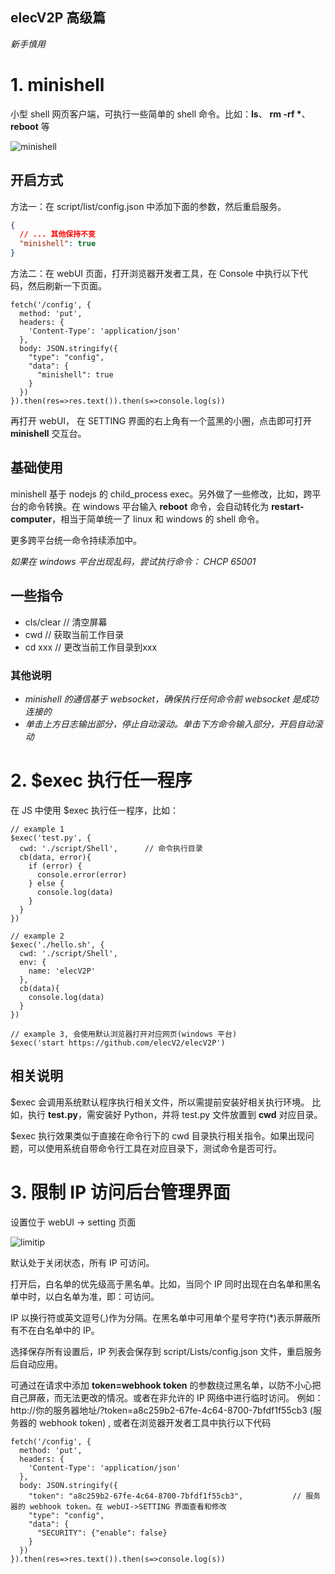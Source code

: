 ## elecV2P 高级篇

*新手慎用*

# 1. minishell

小型 shell 网页客户端，可执行一些简单的 shell 命令。比如：**ls**、 **rm -rf \***、 **reboot** 等

![minishell](https://raw.githubusercontent.com/elecV2/elecV2P-dei/master/docs/res/minishell.png)

## 开启方式

方法一：在 script/list/config.json 中添加下面的参数，然后重启服务。

``` JSON
{
  // ... 其他保持不变
  "minishell": true
}
```

方法二：在 webUI 页面，打开浏览器开发者工具，在 Console 中执行以下代码，然后刷新一下页面。
``` JS
fetch('/config', {
  method: 'put',
  headers: {
    'Content-Type': 'application/json'
  },
  body: JSON.stringify({
    "type": "config",
    "data": {
      "minishell": true
    }
  })
}).then(res=>res.text()).then(s=>console.log(s))
```

再打开 webUI， 在 SETTING 界面的右上角有一个蓝黑的小圈，点击即可打开 **minishell** 交互台。

## 基础使用

minishell 基于 nodejs 的 child_process exec。另外做了一些修改，比如，跨平台的命令转换。在 windows 平台输入 **reboot** 命令，会自动转化为 **restart-computer**，相当于简单统一了 linux 和 windows 的 shell 命令。

更多跨平台统一命令持续添加中。

*如果在 windows 平台出现乱码，尝试执行命令： CHCP 65001*

## 一些指令

- cls/clear   // 清空屏幕
- cwd         // 获取当前工作目录
- cd xxx      // 更改当前工作目录到xxx

### 其他说明

- *minishell 的通信基于 websocket，确保执行任何命令前 websocket 是成功连接的*
- *单击上方日志输出部分，停止自动滚动。单击下方命令输入部分，开启自动滚动*

# 2. $exec 执行任一程序

在 JS 中使用 $exec 执行任一程序，比如：

``` JS $exec
// example 1
$exec('test.py', {
  cwd: './script/Shell',      // 命令执行目录
  cb(data, error){
    if (error) {
      console.error(error)
    } else {
      console.log(data)
    }
  }
})

// example 2
$exec('./hello.sh', {
  cwd: './script/Shell',
  env: {
    name: 'elecV2P'
  },
  cb(data){
    console.log(data)
  }
})

// example 3, 会使用默认浏览器打开对应网页(windows 平台)
$exec('start https://github.com/elecV2/elecV2P')
```

## 相关说明

$exec 会调用系统默认程序执行相关文件，所以需提前安装好相关执行环境。
比如，执行 **test.py**，需安装好 Python，并将 test.py 文件放置到 **cwd** 对应目录。

$exec 执行效果类似于直接在命令行下的 cwd 目录执行相关指令。如果出现问题，可以使用系统自带命令行工具在对应目录下，测试命令是否可行。

# 3. 限制 IP 访问后台管理界面

设置位于 webUI -> setting 页面

![limitip](https://raw.githubusercontent.com/elecV2/elecV2P-dei/master/docs/res/limitip.png)

默认处于关闭状态，所有 IP 可访问。

打开后，白名单的优先级高于黑名单。比如，当同个 IP 同时出现在白名单和黑名单中时，以白名单为准，即：可访问。

IP 以换行符或英文逗号(,)作为分隔。在黑名单中可用单个星号字符(\*)表示屏蔽所有不在白名单中的 IP。

选择保存所有设置后，IP 列表会保存到 script/Lists/config.json 文件，重启服务后自动应用。

可通过在请求中添加 **token=webhook token** 的参数绕过黑名单，以防不小心把自己屏蔽，而无法更改的情况。或者在非允许的 IP 网络中进行临时访问。
例如：http://你的服务器地址/?token=a8c259b2-67fe-4c64-8700-7bfdf1f55cb3 (服务器的 webhook token) , 或者在浏览器开发者工具中执行以下代码

``` JS
fetch('/config', {
  method: 'put',
  headers: {
    'Content-Type': 'application/json'
  },
  body: JSON.stringify({
    "token": "a8c259b2-67fe-4c64-8700-7bfdf1f55cb3",           // 服务器的 webhook token。在 webUI->SETTING 界面查看和修改
    "type": "config",
    "data": {
      "SECURITY": {"enable": false}
    }
  })
}).then(res=>res.text()).then(s=>console.log(s))
```
